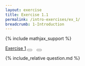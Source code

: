 ```yaml
---
layout: exercise
title: Exercise 1.1
permalink: /intro-exercises/ex_1/
breadcrumb: 1-Introduction
---
```


{% include mathjax_support %}


<div class="card">
    <div class="card-header p-2">
        <a href='ex_1/' class="p-2">Exercise 1</a>
        <button type="button" class="btn btn-dark float-right" title="Solve this Exercise" onclick="solve('ex1.1');" href="#"><i id="ex1.1" class="fas fa-pen" style="color:white"></i></button>
        <button type="button" class="btn btn-dark float-right" title="Edit this Question"  style="margin-left:10px; margin-right:10px;" onclick="upvote('ex1.1');" href="#"><i id="ex1.1" class="far fa-edit" style="color:white"></i></button>
    </div>
    <div class="card-body">
        <p class="card-text">{% include_relative question.md %}</p>
    </div>
</div>

<br>

